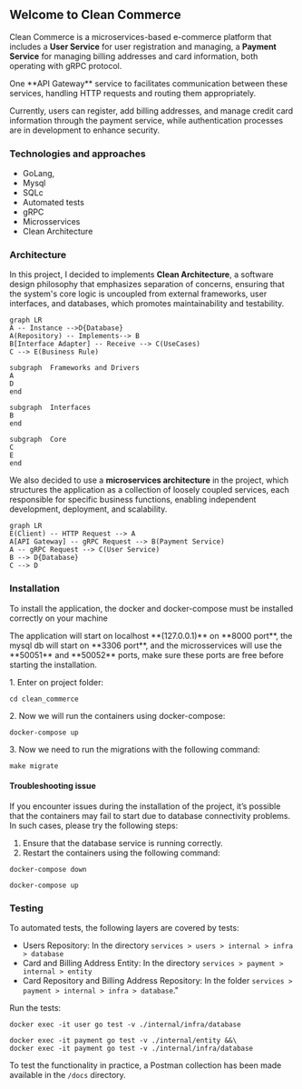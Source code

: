 ## Welcome to Clean  Commerce

Clean Commerce is a microservices-based e-commerce platform that includes a **User Service** for user registration and managing, a **Payment Service** for managing billing addresses and card information, both operating with gRPC protocol. 
<p>
One **API Gateway** service to facilitates communication between these services, handling HTTP requests and routing them appropriately. 
</p>
<p>
Currently, users can register, add billing addresses, and manage credit card information through the payment service, while authentication processes are in development to enhance security.
</p>

### Technologies and approaches

- GoLang,
- Mysql
- SQLc
- Automated tests
- gRPC
- Microsservices
- Clean Architecture

### Architecture

In this project, I decided to implements **Clean Architecture**, a software design philosophy that emphasizes separation of concerns, ensuring that the system's core logic is uncoupled from external frameworks, user interfaces, and databases, which promotes maintainability and testability.
```mermaid
graph LR
A -- Instance -->D{Database} 
A(Repository) -- Implements--> B
B[Interface Adapter] -- Receive --> C(UseCases)
C --> E(Business Rule)

subgraph  Frameworks and Drivers
A
D
end

subgraph  Interfaces
B
end

subgraph  Core
C
E
end
```
We also decided to use a **microservices architecture** in the project, which structures the application as a collection of loosely coupled services, each responsible for specific business functions, enabling independent development, deployment, and scalability.
```mermaid
graph LR
E(Client) -- HTTP Request --> A
A[API Gateway] -- gRPC Request --> B(Payment Service)
A -- gRPC Request --> C(User Service)
B --> D{Database}
C --> D
```
###   Installation
<p>To install the application, the docker and docker-compose must be installed correctly on your machine</p><p>The application will start on localhost **(127.0.0.1)** on **8000 port**, the mysql db will start on **3306 port**, and the microsservices will use the **50051** and **50052** ports, make sure these ports are free before starting the installation.</p>
<p>1. Enter on project folder: </p>

```
cd clean_commerce
```
<p>2. Now we will run the containers using docker-compose:</p>  

```
docker-compose up
```
<p>3. Now we need to run the migrations with the following command: </p>

``` 
make migrate 
```
#### Troubleshooting issue
If you encounter issues during the installation of the project, it’s possible that the containers may fail to start due to database connectivity problems. In such cases, please try the following steps:

1.  Ensure that the database service is running correctly.
2.  Restart the containers using the following command:
```
docker-compose down
```
```
docker-compose up
```
### Testing

To automated tests, the following layers are covered by tests:

-   Users Repository: In the directory `services > users > internal > infra > database`
-   Card and Billing Address Entity: In the directory `services > payment > internal > entity`
-   Card Repository and Billing Address Repository: In the folder `services > payment > internal > infra > database`."

Run the tests: 
``` 
docker exec -it user go test -v ./internal/infra/database 
```
``` 
docker exec -it payment go test -v ./internal/entity &&\
docker exec -it payment go test -v ./internal/infra/database
```

To test the functionality in practice, a Postman collection has been made available in the `/docs` directory.